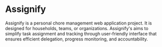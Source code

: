 # Assignify
Assignify is a personal chore management web application project. It is designed for households, teams, or organizations. 
Assignify's aims to simplify task assignment and tracking through user-friendly interface that ensures efficient delegation, progress monitoring, and accountability.
